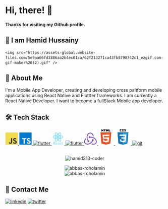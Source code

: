 
# Hi, there! 👋
#### Thanks for visiting my Github profile.
 
 
 ## 🤖 I am Hamid Hussainy
 
    <img src="https://assets-global.website-files.com/5e9aa66fd3886aa2b4ec01ca/62f213271ca43fb8798742c1_ezgif.com-gif-maker%20(2).gif" />


## 🚀 About Me
I'm a Mobile App Developer, creating and developing cross paltform mobile applications using React Native and Fluttter frameworks.
I am currently a React Native Developer.
I want to become a fullStack Mobile app developer.

## 🛠 Tech Stack
<a href="https://developer.mozilla.org/en-US/docs/Web/JavaScript" target="_blank"> <img src="https://raw.githubusercontent.com/devicons/devicon/master/icons/javascript/javascript-original.svg" alt="javascript" width="40" height="40"/> </a> <a href="https://www.typescriptlang.org/" target="_blank"><img src="https://raw.githubusercontent.com/devicons/devicon/master/icons/typescript/typescript-original.svg" alt="typescript" width="40" height="40" /> </a> <a href="https://dart.dev" target="_blank"> <img src="https://www.vectorlogo.zone/logos/dartlang/dartlang-icon.svg" alt="flutter" width="60" height="60"/> </a> <a href="https://reactjs.org/" target="_blank">
<img src="https://raw.githubusercontent.com/devicons/devicon/master/icons/react/react-original-wordmark.svg" alt="reactjs" width="40" height="40" /> </a>  <a href="https://flutter.dev" target="_blank"> <img src="https://www.vectorlogo.zone/logos/flutterio/flutterio-icon.svg" alt="flutter" width="45" height="45"/> </a>  <a href="https://redux.js.org" target="_blank" rel="noreferrer"> <img src="https://raw.githubusercontent.com/devicons/devicon/master/icons/redux/redux-original.svg" alt="redux" width="40" height="40" /> </a>  <a href="https://www.w3.org/html/" target="_blank"> <img src="https://raw.githubusercontent.com/devicons/devicon/master/icons/html5/html5-original-wordmark.svg" alt="html5" width="50" height="50"/> </a> <a href="https://www.w3schools.com/css/" target="_blank"> <img src="https://raw.githubusercontent.com/devicons/devicon/master/icons/css3/css3-original-wordmark.svg" alt="css3" width="50" height="50"/> </a> <a href="https://git-scm.com/" target="_blank"> <img src="https://www.vectorlogo.zone/logos/git-scm/git-scm-icon.svg" alt="git" width="60" height="60"/> </a>
<br><br>
<p align="center">
  <img src="https://github-readme-stats.vercel.app/api/top-langs?username=hamid313-coder&show_icons=true&locale=en&layout=compact&theme=dark" alt="hamid313-coder" />
</p>

<p align="center">
<img src="https://github-readme-stats.vercel.app/api?username=hamid313-coder&count_private=true&show_icons=true&locale=en&theme=dark" alt="abbas-roholamin" />
<br>
 <img src="https://github-readme-streak-stats.herokuapp.com/?user=abbas-roholamin&theme=dark" alt="abbas-roholamin" />
 </p>

## 🔗 Contact Me

[![linkedin](https://img.shields.io/badge/linkedin-0A66C2?style=for-the-badge&logo=linkedin&logoColor=white)](https://www.linkedin.com/in/hamidullah-hussainy-a8955121a/) [![twitter](https://img.shields.io/badge/twitter-1DA1F2?style=for-the-badge&logo=twitter&logoColor=white)](https://twitter.com/hamidhussainy1)



